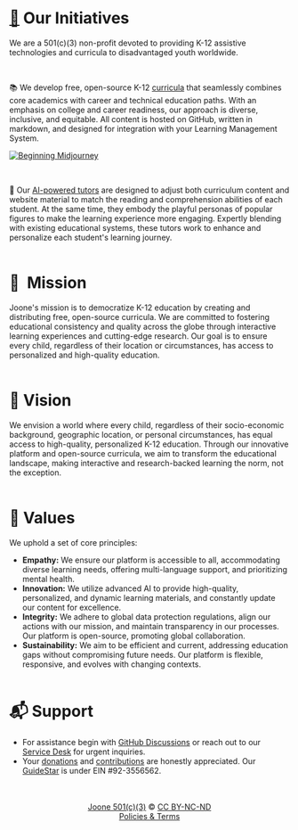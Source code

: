 # [🌱](https://www.figma.com/file/cJoBjCunCySAbjRsfJ2wpb/Joone-Timeline?type=whiteboard&node-id=0%3A1&t=cnXcZFLV5yraOcam-1)  Our Initiatives
We are a 501(c)(3) non-profit devoted to providing K-12 assistive technologies and curricula to disadvantaged youth worldwide.

<br>

📚  We develop free, open-source K-12 [curricula](https://curriculum.joone.org) that seamlessly combines core academics with career and technical education paths. With an emphasis on college and career readiness, our approach is diverse, inclusive, and equitable. All content is hosted on GitHub, written in markdown, and designed for integration with your Learning Management System.

[![Beginning Midjourney](https://github.com/joone-org/joone-org.github.io/assets/137654670/5be11c60-1a72-4e3f-b91b-d651d90c47ee)](https://github.com/joone-org/curriculum.joone.org/blob/main/curriculum/MJ-9798851707100/README.md)

<br>

🧭  Our [AI-powered tutors](https://joone-org.notion.site/2f4d5bc97a0841d8af647646799358cf?v=8beedba61f4645e4b219919d79f61379) are designed to adjust both curriculum content and website material to match the reading and comprehension abilities of each student. At the same time, they embody the playful personas of popular figures to make the learning experience more engaging. Expertly blending with existing educational systems, these tutors work to enhance and personalize each student's learning journey. 
<br><br>
# 🏹  Mission
Joone's mission is to democratize K-12 education by creating and distributing free, open-source curricula. We are committed to fostering educational consistency and quality across the globe through interactive learning experiences and cutting-edge research. Our goal is to ensure every child, regardless of their location or circumstances, has access to personalized and high-quality education.
<br><br>  
# 🔭  Vision
We envision a world where every child, regardless of their socio-economic background, geographic location, or personal circumstances, has equal access to high-quality, personalized K-12 education. Through our innovative platform and open-source curricula, we aim to transform the educational landscape, making interactive and research-backed learning the norm, not the exception.
<br><br>  
# 🌳 Values
We uphold a set of core principles:
- **Empathy:** We ensure our platform is accessible to all, accommodating diverse learning needs, offering multi-language support, and prioritizing mental health.
- **Innovation:** We utilize advanced AI to provide high-quality, personalized, and dynamic learning materials, and constantly update our content for excellence.
- **Integrity:** We adhere to global data protection regulations, align our actions with our mission, and maintain transparency in our processes. Our platform is open-source, promoting global collaboration.
- **Sustainability:** We aim to be efficient and current, addressing education gaps without compromising future needs. Our platform is flexible, responsive, and evolves with changing contexts.
<br><br>
# 📬  Support
- For assistance begin with [GitHub Discussions](https://github.com/orgs/joone-org/discussions/categories/support-forums) or reach out to our [Service Desk](https://joone-org.atlassian.net/servicedesk/customer/portals) for urgent inquiries.
- Your [donations](https://donate.stripe.com/7sI2bC6Ii9cWcSc8wy) and [contributions](https://github.com/joone-org/curriculum.joone.org/wiki) are honestly appreciated. Our [GuideStar](https://www.guidestar.org/profile/92-3556562) is under EIN #92-3556562.
<br><br><br>
<p align="center"><a href="https://joone.org">Joone 501(c)(3)</a> © <a href="https://github.com/joone-org/curriculum.joone.org/blob/main/LICENSE.md">CC BY-NC-ND</a><br><a href="https://joone.org/legal.html">Policies & Terms</a></p>
